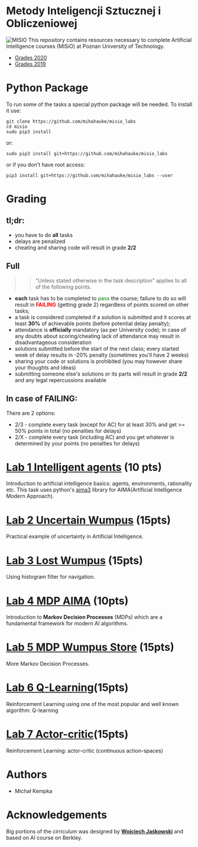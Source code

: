 # Metody Inteligencji Sztucznej i Obliczeniowej
![MISIO](bear.png)
This repository contains resources necessary to complete Artificial Intelligence courses (MISiO) at Poznan University of Technology.

* [Grades 2020](TODO)
* [Grades 2019](https://docs.google.com/spreadsheets/d/1Okp2dJ20mIQSQEw2SzQ-COdBgvsHNPtdypPQ5ROZcxA/edit?usp=sharing) 

# Python Package
To run some of the tasks a special python package will be needed. To install it use:

```
git clone https://github.com/mihahauke/misio_labs
cd misio
sudo pip3 install 
```
or:
```
sudo pip3 install git+https://github.com/mihahauke/misio_labs
```
or if you don't have root access:
```
pip3 install git+https://github.com/mihahauke/misio_labs --user 
```

# Grading
## tl;dr:
* you have to do **all** tasks
* delays are penalized
* cheating and sharing code will result in grade **2/2** 

## Full 
>> "Unless stated otherwise in the task description" applies to all of the following points.
* **each** task has to be completed to <span style="color:green">pass</span>
 the course; failure to do so will result in <span style="color:red">**FAILING**</span> (getting grade 2) regardless of points scored on other tasks; 
* a task is considered completed if a solution is submitted and it scores at least **30%** of achievable points (before potential delay penalty);
* attendance is **officially** mandatory (as per University code); in case of any doubts about scoring/cheating lack of attendance may result in disadvantageous consideration
* solutions submitted before the start of the next class; every started week of delay results in -20% penalty (sometimes you'll have 2 weeks)
* sharing your code or solutions is prohibited (you may however share your thoughts and ideas)
* submitting someone else's solutions or its parts will result in grade **2/2** and any legal repercussions available

## In case of FAILING:
There are 2 options:
* 2/3 - complete every task (except for AC) for at least 30% and get >= 50% points in total (no penalties for delays)
* 2/X - complete every task (including AC) and you get whatever is determined by your points (no penalties for delays)


# [Lab 1 Intelligent agents](lab1) (10 pts)
Introduction to artificial intelligence basics: agents, environments, rationality etc. 
This task uses python's [aima3](https://github.com/Calysto/aima3) library for AIMA(Artificial Intelligence Modern Approach).

# [Lab 2 Uncertain Wumpus](lab2) (15pts)
Practical example of uncertainty in Artificial Intelligence.

# [Lab 3 Lost Wumpus](lab3) (15pts)
Using histogram filter for navigation.

# [Lab 4 MDP AIMA](lab4) (10pts)
Introduction to **Markov Decision Processes** (MDPs) which are a fundamental framework for modern AI algorithms.

# [Lab 5 MDP Wumpus Store](lab5) (15pts)
More Markov Decision Processes.

# [Lab 6 Q-Learning](lab6)(15pts)
Reinforcement Learning using one of the most popular and well known algorithm: Q-learning

# [Lab 7 Actor-critic](lab7)(15pts)
Reinforcement Learning: actor-critic (continuous action-spaces)

# Authors
* Michał Kempka

# Acknowledgements 
Big portions of the cirriculum was designed by **[Wojciech Jaśkowski](https://scholar.google.pl/citations?user=89a-n3YAAAAJ&hl=en)** and based on AI course on Berkley.
